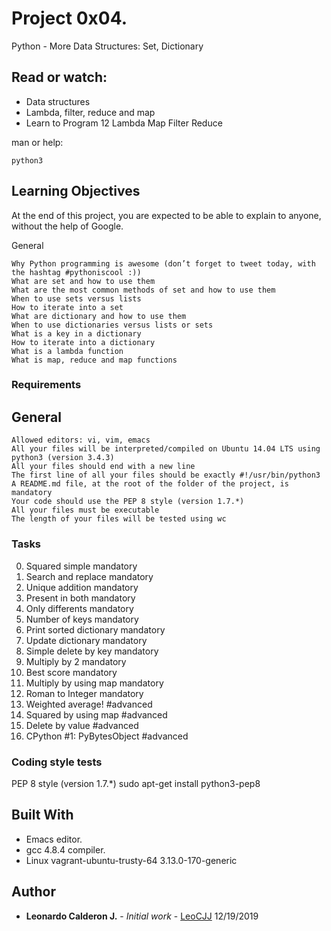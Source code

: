 # Project 0x04.

Python - More Data Structures: Set, Dictionary

## Read or watch:

* Data structures
* Lambda, filter, reduce and map
* Learn to Program 12 Lambda Map Filter Reduce


man or help:

    python3

## Learning Objectives

At the end of this project, you are expected to be able to explain to anyone, without the help of Google.
   
   General

    Why Python programming is awesome (don’t forget to tweet today, with the hashtag #pythoniscool :))
    What are set and how to use them
    What are the most common methods of set and how to use them
    When to use sets versus lists
    How to iterate into a set
    What are dictionary and how to use them
    When to use dictionaries versus lists or sets
    What is a key in a dictionary
    How to iterate into a dictionary
    What is a lambda function
    What is map, reduce and map functions


### Requirements

## General

    Allowed editors: vi, vim, emacs
    All your files will be interpreted/compiled on Ubuntu 14.04 LTS using python3 (version 3.4.3)
    All your files should end with a new line
    The first line of all your files should be exactly #!/usr/bin/python3
    A README.md file, at the root of the folder of the project, is mandatory
    Your code should use the PEP 8 style (version 1.7.*)
    All your files must be executable
    The length of your files will be tested using wc



### Tasks

 0. Squared simple mandatory 
 1. Search and replace mandatory 
 2. Unique addition mandatory 
 3. Present in both mandatory 
 4. Only differents mandatory 
 5. Number of keys mandatory 
 6. Print sorted dictionary mandatory 
 7. Update dictionary mandatory 
 8. Simple delete by key mandatory 
 9. Multiply by 2 mandatory 
 10. Best score mandatory 
 11. Multiply by using map mandatory 
 12. Roman to Integer mandatory 
 13. Weighted average! #advanced 
 14. Squared by using map #advanced 
 15. Delete by value #advanced 
 16. CPython #1: PyBytesObject #advanced 


### Coding style tests

PEP 8 style (version 1.7.*)
sudo apt-get install python3-pep8


## Built With

* Emacs editor.
* gcc 4.8.4 compiler.
* Linux vagrant-ubuntu-trusty-64 3.13.0-170-generic

## Author

* **Leonardo Calderon J.** - *Initial work* - [LeoCJJ](https://github.com/leocjj)
12/19/2019